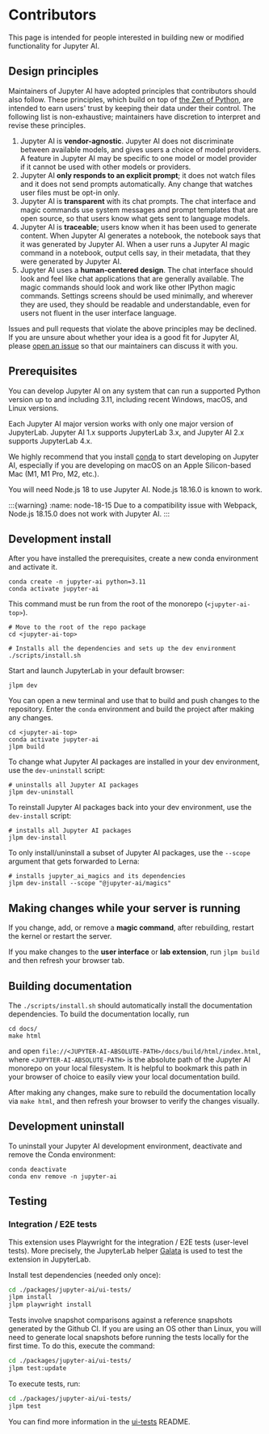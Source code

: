 # Contributors

This page is intended for people interested in building new or modified functionality for Jupyter AI.

## Design principles

Maintainers of Jupyter AI have adopted principles that contributors should also follow. These principles, which build on top of [the Zen of Python](https://peps.python.org/pep-0020/), are intended to earn users' trust by keeping their data under their control. The following list is non-exhaustive; maintainers have discretion to interpret and revise these principles.

1. Jupyter AI is **vendor-agnostic**. Jupyter AI does not discriminate between available models, and gives users a choice of model providers. A feature in Jupyter AI may be specific to one model or model provider if it cannot be used with other models or providers.
2. Jupyter AI **only responds to an explicit prompt**; it does not watch files and it does not send prompts automatically. Any change that watches user files must be opt-in only.
3. Jupyter AI is **transparent** with its chat prompts. The chat interface and magic commands use system messages and prompt templates that are open source, so that users know what gets sent to language models.
4. Jupyter AI is **traceable**; users know when it has been used to generate content. When Jupyter AI generates a notebook, the notebook says that it was generated by Jupyter AI. When a user runs a Jupyter AI magic command in a notebook, output cells say, in their metadata, that they were generated by Jupyter AI.
5. Jupyter AI uses a **human-centered design**. The chat interface should look and feel like chat applications that are generally available. The magic commands should look and work like other IPython magic commands. Settings screens should be used minimally, and wherever they are used, they should be readable and understandable, even for users not fluent in the user interface language.

Issues and pull requests that violate the above principles may be declined. If you are unsure about whether your idea is a good fit for Jupyter AI, please [open an issue](https://github.com/jupyterlab/jupyter-ai/issues/new/choose) so that our maintainers can discuss it with you.

## Prerequisites

You can develop Jupyter AI on any system that can run a supported Python version up to and including 3.11, including recent Windows, macOS, and Linux versions.

Each Jupyter AI major version works with only one major version of JupyterLab. Jupyter AI 1.x supports JupyterLab 3.x, and Jupyter AI 2.x supports JupyterLab 4.x.

We highly recommend that you install [conda](https://conda.io/projects/conda/en/latest/user-guide/install/index.html) to start developing on Jupyter AI, especially if you are developing on macOS on an Apple Silicon-based Mac (M1, M1 Pro, M2, etc.).

You will need Node.js 18 to use Jupyter AI. Node.js 18.16.0 is known to work.

:::{warning}
:name: node-18-15
Due to a compatibility issue with Webpack, Node.js 18.15.0 does not work with Jupyter AI.
:::

## Development install
After you have installed the prerequisites, create a new conda environment and activate it.

```
conda create -n jupyter-ai python=3.11
conda activate jupyter-ai
```

This command must be run from the root of the monorepo (`<jupyter-ai-top>`).

```
# Move to the root of the repo package
cd <jupyter-ai-top>

# Installs all the dependencies and sets up the dev environment
./scripts/install.sh
```

Start and launch JupyterLab in your default browser:

```
jlpm dev
```

You can open a new terminal and use that to build and push changes to the repository. Enter the `conda` environment and build the project after making any changes.

```
cd <jupyter-ai-top>
conda activate jupyter-ai
jlpm build
```

To change what Jupyter AI packages are installed in your dev environment, use the `dev-uninstall` script:

```
# uninstalls all Jupyter AI packages
jlpm dev-uninstall
```

To reinstall Jupyter AI packages back into your dev environment, use the `dev-install` script:

```
# installs all Jupyter AI packages
jlpm dev-install
```

To only install/uninstall a subset of Jupyter AI packages, use the `--scope` argument that gets forwarded to Lerna:

```
# installs jupyter_ai_magics and its dependencies
jlpm dev-install --scope "@jupyter-ai/magics"
```

## Making changes while your server is running

If you change, add, or remove a **magic command**, after rebuilding, restart the kernel
or restart the server.

If you make changes to the **user interface** or **lab extension**, run `jlpm build` and then
refresh your browser tab.

## Building documentation

The `./scripts/install.sh` should automatically install the documentation
dependencies. To build the documentation locally, run

```
cd docs/
make html
```

and open `file://<JUPYTER-AI-ABSOLUTE-PATH>/docs/build/html/index.html`, where
`<JUPYTER-AI-ABSOLUTE-PATH>` is the absolute path of the Jupyter AI monorepo on
your local filesystem. It is helpful to bookmark this path in your browser of
choice to easily view your local documentation build.

After making any changes, make sure to rebuild the documentation locally via
`make html`, and then refresh your browser to verify the changes visually.


## Development uninstall

To uninstall your Jupyter AI development environment, deactivate and remove the Conda environment:

```
conda deactivate
conda env remove -n jupyter-ai
```

## Testing

### Integration / E2E tests

This extension uses Playwright for the integration / E2E tests (user-level tests).
More precisely, the JupyterLab helper
[Galata](https://github.com/jupyterlab/jupyterlab/tree/master/galata) is used to
test the extension in JupyterLab.

Install test dependencies (needed only once):

```sh
cd ./packages/jupyter-ai/ui-tests/
jlpm install
jlpm playwright install
```

Tests involve snapshot comparisons against a reference snapshots generated by the Github CI. If you are using an OS other than Linux, you will need to generate local snapshots before running the tests locally for the first time. To do this, execute the command:

```sh
cd ./packages/jupyter-ai/ui-tests/
jlpm test:update
```

To execute tests, run:

```sh
cd ./packages/jupyter-ai/ui-tests/
jlpm test
```

You can find more information in the
[ui-tests](https://github.com/jupyterlab/jupyter-ai/tree/main/packages/jupyter-ai/ui-tests)
README.

